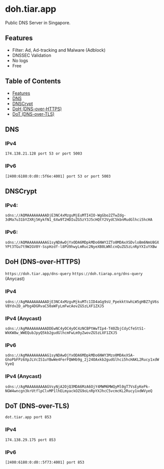 # doh.tiar.app

Public DNS Server in Singapore.

## Features
* Filter: Ad, Ad-tracking and Malware (Adblock)
* DNSSEC Validation
* No logs
* Free

## Table of Contents

* [Features](#features)
* [DNS](#features)
* [DNSCrypt](#dnscrypt)
* [DoH (DNS-over-HTTPS)](#doh-dns-over-https)
* [DoT (DNS-over-TLS)](#dot-dns-over-tls)


## DNS

### IPv4

 `174.138.21.128 port 53 or port 5003`

### IPv6

 `[2400:6180:0:d0::5f6e:4001] port 53 or port 5003`

## DNSCrypt

### IPv4: 

`sdns://AQMAAAAAAAAADjE3NC4xMzguMjEuMTI4IO-WgGbo2ZTwZdg-3dMa7u31bYZXRj5KykfN1_6Xw9T2HDIuZG5zY3J5cHQtY2VydC5kbnMudGlhci5hcHA`

### IPv6:

`sdns://AQMAAAAAAAAAG1syNDAwOjYxODA6MDpkMDo6NWY2ZTo0MDAxXSDvloBm6NmU8GXYPt3TGu7t9W2GV0Y-SspHzdf-l8PU9hwyLmRuc2NyeXB0LWNlcnQuZG5zLnRpYXIuYXBw`

## DoH (DNS-over-HTTPS)
`https://doh.tiar.app/dns-query`
`https://doh.tiarap.org/dns-query` (Anycast)

### IPv4

`sdns://AgMAAAAAAAAADjE3NC4xMzguMjkuMTc1ID4aGg9sU_PpekktVwhLW5gHBZ7gV6sVBYdv2D_aPbg4DGRvaC50aWFyLmFwcAovZG5zLXF1ZXJ5`

### IPv4 (Anycast)

`sdns://AgMAAAAAAAAADDEwNC4yOC4yOC4zNCBPtWwTIp4-T40ZbjCdyCfeStS1-WkKW8w_WWEQubJpyQ5kb2gudGlhcmFwLm9yZwovZG5zLXF1ZXJ5`

### IPv6

`sdns://AgMAAAAAAAAAG1syNDAwOjYxODA6MDpkMDo6NWY3Mzo0MDAxXSA-GhoPbFPz6XpJLVcIS1uYBwWe4FerFQWHb9g_2j24OAxkb2gudGlhci5hcHAKL2Rucy1xdWVyeQ`

### IPv4 (Anycast)

`sdns://AgMAAAAAAAAAGVsyNjA2OjQ3MDA6MzA6OjY4MWM6MWQyMl0gT7VsEyKePk-NGW4wncgn3krUtflpClvMP1lhELmyackOZG9oLnRpYXJhcC5vcmcKL2Rucy1xdWVyeQ`

## DoT (DNS-over-TLS)
`dot.tiar.app port 853`

### IPv4

`174.138.29.175 port 853`

### IPv6

`[2400:6180:0:d0::5f73:4001] port 853`
